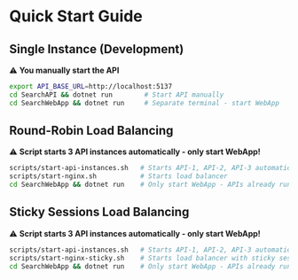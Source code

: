 # Quick Start Guide

## Single Instance (Development)

⚠️ **You manually start the API**

```bash
export API_BASE_URL=http://localhost:5137
cd SearchAPI && dotnet run        # Start API manually
cd SearchWebApp && dotnet run     # Separate terminal - start WebApp
```

## Round-Robin Load Balancing

⚠️ **Script starts 3 API instances automatically - only start WebApp!**

```bash
scripts/start-api-instances.sh   # Starts API-1, API-2, API-3 automatically
scripts/start-nginx.sh           # Starts load balancer
cd SearchWebApp && dotnet run    # Only start WebApp - APIs already running!
```

## Sticky Sessions Load Balancing

⚠️ **Script starts 3 API instances automatically - only start WebApp!**

```bash
scripts/start-api-instances.sh   # Starts API-1, API-2, API-3 automatically
scripts/start-nginx-sticky.sh    # Starts load balancer with sticky sessions
cd SearchWebApp && dotnet run    # Only start WebApp - APIs already running!
```
